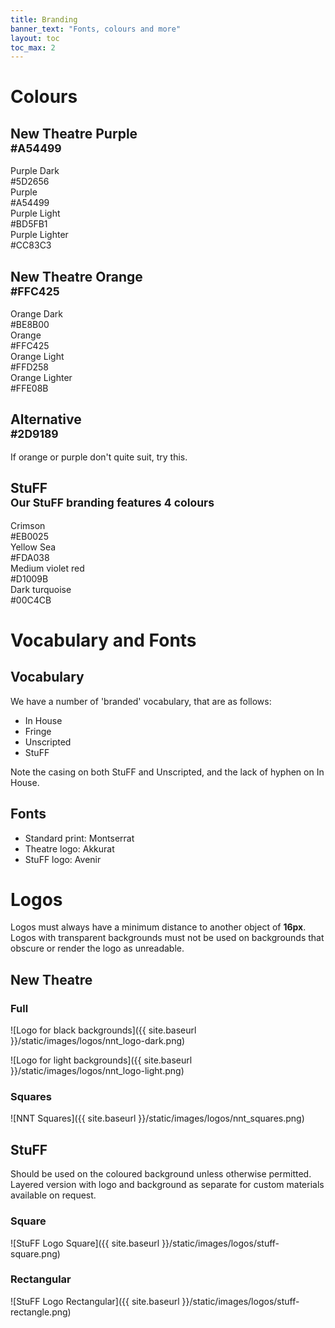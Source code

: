 ```yaml
---
title: Branding
banner_text: "Fonts, colours and more"
layout: toc 
toc_max: 2
--- 
```


# Colours 

<div class="row">
  <div class="col-md-6">
    <div class="nt-card border-purple">
      <h2 id="nt-purple" class="h1 bg-nnt-purple text-center">New Theatre Purple<br />
      <small>#A54499</small></h2>
      <div class="list-group-flush">
        <div class="list-group-item bg-nnt-purple-dark">
          <div class="row">
            <div class="col-lg-6 text-center text-lg-left">Purple Dark</div>
            <div class="col-lg-6 text-center text-lg-right">#5D2656</div>
          </div>
        </div>
        <div class="list-group-item bg-nnt-purple">
          <div class="row">
            <div class="col-lg-6 text-center text-lg-left">Purple</div>
            <div class="col-lg-6 text-center text-lg-right">#A54499</div>
          </div>
        </div>
        <div class="list-group-item bg-nnt-purple-light">
          <div class="row">
            <div class="col-lg-6 text-center text-lg-left">Purple Light</div>
            <div class="col-lg-6 text-center text-lg-right">#BD5FB1</div>
          </div>
        </div>
        <div class="list-group-item bg-nnt-purple-lighter">
          <div class="row">
            <div class="col-lg-6 text-center text-lg-left">Purple Lighter</div>
            <div class="col-lg-6 text-center text-lg-right">#CC83C3</div>
          </div>
        </div>
      </div>
    </div>
  </div>
  <div class="col-md-6">
    <div class="nt-card border-nnt-orange">
      <h2 id="nt-orange" class="h1 bg-nnt-orange text-center">New Theatre Orange<br />
      <small>#FFC425</small></h2>
      <div class="list-group-flush">
        <div class="list-group-item bg-nnt-orange-dark">
          <div class="row">
            <div class="col-lg-6 text-center text-lg-left">Orange Dark</div>
            <div class="col-lg-6 text-center text-lg-right">#BE8B00</div>
          </div>
        </div>
        <div class="list-group-item bg-nnt-orange">
          <div class="row">
            <div class="col-lg-6 text-center text-lg-left">Orange</div>
            <div class="col-lg-6 text-center text-lg-right">#FFC425</div>
          </div>
        </div>
        <div class="list-group-item bg-nnt-orange-light">
          <div class="row">
            <div class="col-lg-6 text-center text-lg-left text-dark">Orange Light</div>
            <div class="col-lg-6 text-center text-lg-right text-dark">#FFD258</div>
          </div>
        </div>
        <div class="list-group-item bg-nnt-orange-lighter">
          <div class="row">
            <div class="col-lg-6 text-center text-lg-left text-dark">Orange Lighter</div>
            <div class="col-lg-6 text-center text-lg-right text-dark">#FFE08B</div>
          </div>
        </div>
      </div>
    </div>
  </div>
</div>
<div class="row">
  <div class="col-lg-6">
    <div class="nt-card border-nnt-brand-alt">
      <h2 id="nt-alternative" class="h1 text-center bg-nnt-brand-alt">Alternative<br />
        <small>#2D9189</small>
      </h2>
      <div class="list-group-flush">
        <div class="list-group-item bg-body">
          If orange or purple don't quite suit, try this.
        </div>
      </div>
    </div>
  </div>
  <div class="col-lg-6">
    <div class="nt-card border-nnt-stuff-yellow">
      <h2 id="nt-stuff" class="h1 text-center">StuFF<br />
      <small class="text-muted">Our StuFF branding features 4 colours</small></h2>
      <div class="list-group-flush">
        <div class="list-group-item bg-nnt-stuff-crimson">
          <div class="row">
            <div class="col-lg-6 text-center text-lg-left">Crimson</div>
            <div class="col-lg-6 text-center text-lg-right">#EB0025</div>
          </div>
        </div>
        <div class="list-group-item bg-nnt-stuff-yellow">
          <div class="row">
            <div class="col-lg-6 text-center text-lg-left">Yellow Sea</div>
            <div class="col-lg-6 text-center text-lg-right">#FDA038</div>
          </div>
        </div>
        <div class="list-group-item bg-nnt-stuff-violet">
          <div class="row">
            <div class="col-lg-6 text-center text-lg-left">Medium violet red</div>
            <div class="col-lg-6 text-center text-lg-right">#D1009B</div>
          </div>
        </div>
        <div class="list-group-item bg-nnt-stuff-turq">
          <div class="row">
            <div class="col-lg-6 text-center text-lg-left">Dark turquoise</div>
            <div class="col-lg-6 text-center text-lg-right">#00C4CB</div>
          </div>
        </div>
      </div>
    </div>
  </div>
</div>

# Vocabulary and Fonts

<div class="row">

<div class="col-lg-6" markdown="1">

## Vocabulary

We have a number of 'branded' vocabulary, that are as follows:
- In House 
- Fringe
- Unscripted 
- StuFF

Note the casing on both StuFF and Unscripted, and the lack of hyphen on In House. 

</div><div class="col-lg-6" markdown="1">

## Fonts
- Standard print: Montserrat
- Theatre logo: Akkurat
- StuFF logo: Avenir

</div>
</div>

# Logos

Logos must always have a minimum distance to another object of **16px**. Logos with transparent backgrounds must not be used on backgrounds that obscure or render the logo as unreadable. 

## New Theatre 

<div class="row" markdown="1">
  <div class="col-lg p-3" markdown="1">

### Full 

<div class="bg-dark p-3" markdown="1">

![Logo for black backgrounds]({{ site.baseurl }}/static/images/logos/nnt_logo-dark.png)

</div>

<div class="bg-light p-3" markdown="1">

![Logo for light backgrounds]({{ site.baseurl }}/static/images/logos/nnt_logo-light.png)

</div>

  </div>
  <div class="col-lg bg-body p-3" markdown="1">

### Squares 

![NNT Squares]({{ site.baseurl }}/static/images/logos/nnt_squares.png)

</div>
</div>

## StuFF 

Should be used on the coloured background unless otherwise permitted. Layered version with logo and background as separate for custom materials available on request.

<div class="row">
  <div class="col-lg" markdown="1">

### Square 
![StuFF Logo Square]({{ site.baseurl }}/static/images/logos/stuff-square.png)

</div><div class="col-lg" markdown="1">

### Rectangular 

![StuFF Logo Rectangular]({{ site.baseurl }}/static/images/logos/stuff-rectangle.png)

</div></div>